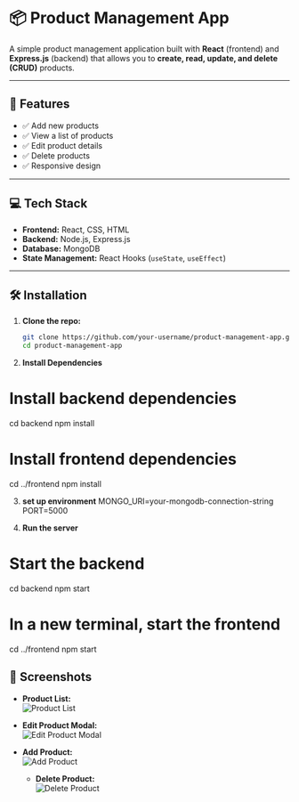 # 📦 Product Management App

A simple product management application built with **React** (frontend) and **Express.js** (backend) that allows you to **create, read, update, and delete (CRUD)** products.

---

## 🚀 Features

- ✅ Add new products  
- ✅ View a list of products  
- ✅ Edit product details  
- ✅ Delete products  
- ✅ Responsive design  

---

## 💻 Tech Stack

- **Frontend:** React, CSS, HTML  
- **Backend:** Node.js, Express.js  
- **Database:** MongoDB  
- **State Management:** React Hooks (`useState`, `useEffect`)  

---

## 🛠️ Installation

1. **Clone the repo:**

   ```bash
   git clone https://github.com/your-username/product-management-app.git
   cd product-management-app


2. **Install Dependencies**
 # Install backend dependencies
cd backend
npm install

# Install frontend dependencies
cd ../frontend
npm install


3. **set up environment**
MONGO_URI=your-mongodb-connection-string
PORT=5000


4. **Run the server**
# Start the backend
cd backend
npm start

# In a new terminal, start the frontend
cd ../frontend
npm start



## 📸 Screenshots

- **Product List:**  
  ![Product List](./assets/Home.png)

- **Edit Product Modal:**  
  ![Edit Product Modal](./assets/Edit_Product.png)

- **Add Product:**  
  ![Add Product](./assets/Add_Product.png)

  - **Delete Product:**  
  ![Delete Product](./assets/Delete.png)
